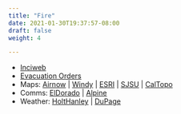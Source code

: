 ```yaml
---
title: "Fire"
date: 2021-01-30T19:37:57-08:00
draft: false
weight: 4

---
```


- <a target="_blank" href="https://inciweb.nwcg.gov">Inciweb</a>
- <a target="_blank" href="https://eldoradocounty.maps.arcgis.com/apps/webappviewer/index.html?id=c995bf3816964e948d7d831d3ba938ff">Evacuation Orders</a>
- Maps: 
 <a target="_blank" href="https://fire.airnow.gov/?lat=38.85&lng=-120.02&zoom=10">Airnow</a> |
 <a target="_blank" href="https://www.windy.com/?38.764,-120.171,11">Windy</a> |
 <a target="_blank" href="https://disasterresponse.maps.arcgis.com/apps/webappviewer/index.html?id=2ff1677111ae4018ac705fcce7c3312f">ESRI</a> | 
 <a target="_blank" href="http://demo.openwfm.org/sj/">SJSU</a> | 
 <a target="_blank" href="https://caltopo.com/map.html#ll=38.81403,-120.01808&z=11&b=oo&a=modis_g">CalTopo</a>
- Comms: 
 <a target="_blank" href="https://m.broadcastify.com/listen/ctid/191">ElDorado</a> | 
 <a target="_blank" href="https://m.broadcastify.com/listen/ctid/184">Alpine</a> 
- Weather: 
 <a target="_blank" href="https://www.youtube.com/channel/UCGjtp7iaeVmoVx-K7EGiYKA">HoltHanley</a> | 
 <a target="_blank" href="https://weather.cod.edu/satrad/?parms=subregional-SanFran-natcolorfire-96-0-100-2&checked=map&colorbar=undefined">DuPage</a>

